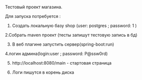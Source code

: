 Тестовый проект магазина.

Для запуска потребуется  :

1. Создать локальную базу shop (user: postgres ; password: 1 )

2.Собрать maven проект (тесты запишут тестовую запись в бд)

3. В веб плагине запустить сервер(spring-boot:run)

4.логин админа(login:user ; password: P@ssw0rd)

5. http://localhost:8080/main - стартовая страница

6. Логи пишутся в корень диска